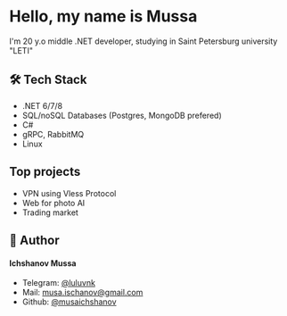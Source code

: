 # Hello, my name is Mussa   
I'm 20 y.o middle .NET developer, studying in Saint Petersburg university "LETI"    
## 🛠️ Tech Stack
- .NET 6/7/8
- SQL/noSQL Databases (Postgres, MongoDB prefered)
- C#
- gRPC, RabbitMQ
- Linux

## Top projects
- VPN using Vless Protocol
- Web for photo AI
- Trading market


## 🙇 Author
#### Ichshanov Mussa
- Telegram: [@luluvnk](https://t.me/luluvnk)
- Mail: [musa.ischanov@gmail.com](https://mail.google.com/musa.ischanov)
- Github: [@musaichshanov](https://github.com/musaichshanov)
       
